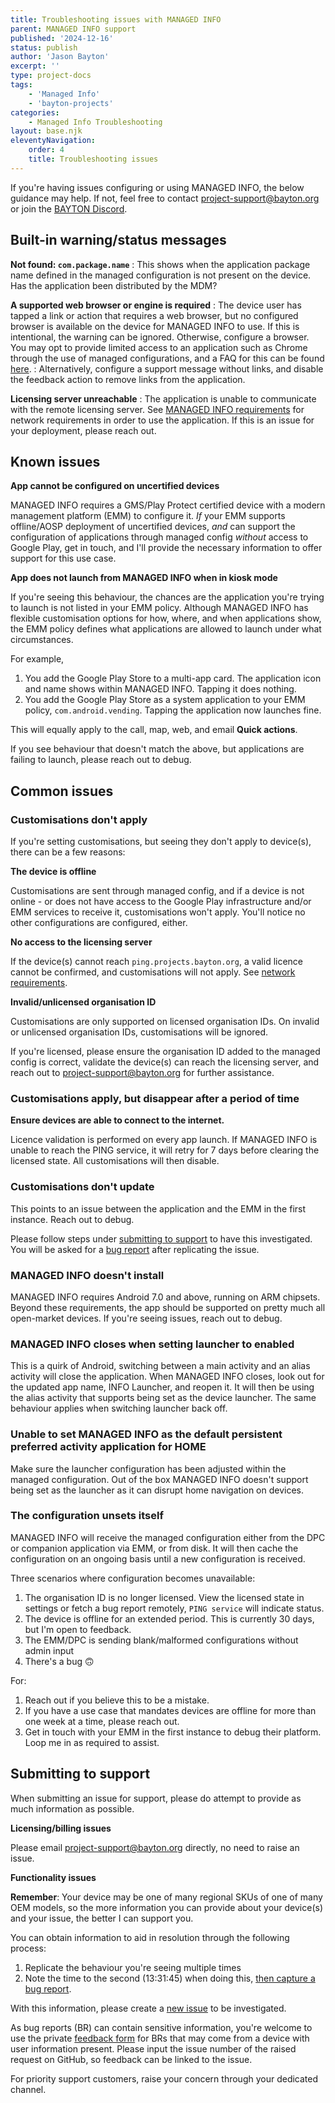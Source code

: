 ```yaml
---
title: Troubleshooting issues with MANAGED INFO
parent: MANAGED INFO support
published: '2024-12-16'
status: publish
author: 'Jason Bayton'
excerpt: ''
type: project-docs
tags: 
    - 'Managed Info'
    - 'bayton-projects'
categories: 
    - Managed Info Troubleshooting
layout: base.njk
eleventyNavigation: 
    order: 4
    title: Troubleshooting issues
---
```

If you're having issues configuring or using MANAGED INFO, the below guidance may help. If not, feel free to contact [project-support@bayton.org](mailto:project-support@bayton.org) or join the [BAYTON Discord](https://discord.gg/YUY7jAjayr).

## Built-in warning/status messages

**Not found: `com.package.name`**
: This shows when the application package name defined in the managed configuration is not present on the device. Has the application been distributed by the MDM?

**A supported web browser or engine is required**
: The device user has tapped a link or action that requires a web browser, but no configured browser is available on the device for MANAGED INFO to use. If this is intentional, the warning can be ignored. Otherwise, configure a browser. You may opt to provide limited access to an application such as Chrome through the use of managed configurations, and a FAQ for this can be found [here](/android/android-enterprise-faq/configure-chrome-bookmarks/).
: Alternatively, configure a support message without links, and disable the feedback action to remove links from the application.

**Licensing server unreachable**
: The application is unable to communicate with the remote licensing server. See [MANAGED INFO requirements](/projects/managed-info/support/managed-info-requirements/) for network requirements in order to use the application. If this is an issue for your deployment, please reach out.

## Known issues

**App cannot be configured on uncertified devices**

MANAGED INFO requires a GMS/Play Protect certified device with a modern management platform (EMM) to configure it. _If_ your EMM supports offline/AOSP deployment of uncertified devices, _and_ can support the configuration of applications through managed config _without_ access to Google Play, get in touch, and I'll provide the necessary information to offer support for this use case.

**App does not launch from MANAGED INFO when in kiosk mode**

If you're seeing this behaviour, the chances are the application you're trying to launch is not listed in your EMM policy. Although MANAGED INFO has flexible customisation options for how, where, and when applications show, the EMM policy defines what applications are allowed to launch under what circumstances. 

For example, 

1. You add the Google Play Store to a multi-app card. The application icon and name shows within MANAGED INFO. Tapping it does nothing.
2. You add the Google Play Store as a system application to your EMM policy, `com.android.vending`. Tapping the application now launches fine.

This will equally apply to the call, map, web, and email **Quick actions**.

If you see behaviour that doesn't match the above, but applications are failing to launch, please reach out to debug.

## Common issues

### Customisations don't apply

If you're setting customisations, but seeing they don't apply to device(s), there can be a few reasons:

**The device is offline**

Customisations are sent through managed config, and if a device is not online - or does not have access to the Google Play infrastructure and/or EMM services to receive it, customisations won't apply. You'll notice no other configurations are configured, either.

**No access to the licensing server**

If the device(s) cannot reach `ping.projects.bayton.org`, a valid licence cannot be confirmed, and customisations will not apply. See [network requirements](/projects/managed-settings/support/managed-settings-requirements/).

**Invalid/unlicensed organisation ID**

Customisations are only supported on licensed organisation IDs. On invalid or unlicensed organisation IDs, customisations will be ignored.

If you're licensed, please ensure the organisation ID added to the managed config is correct, validate the device(s) can reach the licensing server, and reach out to [project-support@bayton.org](mailto:project-support@bayton.org) for further assistance.

### Customisations apply, but disappear after a period of time

**Ensure devices are able to connect to the internet.** 

Licence validation is performed on every app launch. If MANAGED INFO is unable to reach the PING service, it will retry for 7 days before clearing the licensed state. All customisations will then disable.

### Customisations don't update

This points to an issue between the application and the EMM in the first instance. Reach out to debug.

Please follow steps under [submitting to support](#submitting-to-support) to have this investigated. You will be asked for a [bug report](/android/how-to-capture-device-logs/) after replicating the issue.

### MANAGED INFO doesn't install

MANAGED INFO requires Android 7.0 and above, running on ARM chipsets. Beyond these requirements, the app should be supported on pretty much all open-market devices. If you're seeing issues, reach out to debug.

### MANAGED INFO closes when setting launcher to enabled

This is a quirk of Android, switching between a main activity and an alias activity will close the application. When MANAGED INFO closes, look out for the updated app name, INFO Launcher, and reopen it. It will then be using the alias activity that supports being set as the device launcher. The same behaviour applies when switching launcher back off.

### Unable to set MANAGED INFO as the default persistent preferred activity application for HOME

Make sure the launcher configuration has been adjusted within the managed configuration. Out of the box MANAGED INFO doesn't support being set as the launcher as it can disrupt home navigation on devices.

### The configuration unsets itself

MANAGED INFO will receive the managed configuration either from the DPC or companion application via EMM, or from disk. It will then cache the configuration on an ongoing basis until a new configuration is received. 

Three scenarios where configuration becomes unavailable:

1. The organisation ID is no longer licensed. View the licensed state in settings or fetch a bug report remotely, `PING service` will indicate status.
2. The device is offline for an extended period. This is currently 30 days, but I'm open to feedback.
3. The EMM/DPC is sending blank/malformed configurations without admin input
4. There's a bug 🙃

For: 

1. Reach out if you believe this to be a mistake. 
2. If you have a use case that mandates devices are offline for more than one week at a time, please reach out.
3. Get in touch with your EMM in the first instance to debug their platform. Loop me in as required to assist.

## Submitting to support

<div class="callout callout-small">

When submitting an issue for support, please do attempt to provide as much information as possible.

</div>

**Licensing/billing issues**

Please email [project-support@bayton.org](mailto:project-support@bayton.org) directly, no need to raise an issue.

**Functionality issues**

**Remember**: Your device may be one of many regional SKUs of one of many OEM models, so the more information you can provide about your device(s) and your issue, the better I can support you.

You can obtain information to aid in resolution through the following process:

1. Replicate the behaviour you're seeing multiple times
2. Note the time to the second (13:31:45) when doing this, [then capture a bug report](/android/how-to-capture-device-logs/).

With this information, please create a [new issue](https://github.com/baytonorg/managed_info_tracker/issues/new?assignees=jasonbayton&labels=bug&projects=&template=bug_report.md&title=Issue%3A+) to be investigated. 

As bug reports (BR) can contain sensitive information, you're welcome to use the private [feedback form](https://docs.google.com/forms/d/e/1FAIpQLSdYQrOPM0dKwCmcSjfxgoK2rQvhQXXyw2pk9nMqYBn0F2IhRw/viewform?usp=sf_link) for BRs that may come from a device with user information present. Please input the issue number of the raised request on GitHub, so feedback can be linked to the issue.

For priority support customers, raise your concern through your dedicated channel.